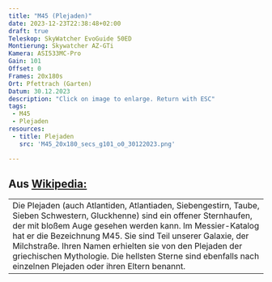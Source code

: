 ```yaml
--- 
title: "M45 (Plejaden)" 
date: 2023-12-23T22:38:48+02:00 
draft: true 
Teleskop: SkyWatcher EvoGuide 50ED
Montierung: Skywatcher AZ-GTi
Kamera: ASI533MC-Pro
Gain: 101
Offset: 0
Frames: 20x180s
Ort: Pfettrach (Garten)
Datum: 30.12.2023
description: "Click on image to enlarge. Return with ESC" 
tags:
 - M45
 - Plejaden
resources:
 - title: Plejaden
   src: 'M45_20x180_secs_g101_o0_30122023.png'

---
```


## Aus [Wikipedia:](https://de.wikipedia.org/wiki/Plejaden)
<table><tr><td>
Die Plejaden (auch Atlantiden, Atlantiaden, Siebengestirn, Taube, Sieben Schwestern, Gluckhenne) sind ein offener Sternhaufen, der mit bloßem Auge gesehen werden kann. Im Messier-Katalog hat er die Bezeichnung M45. Sie sind Teil unserer Galaxie, der Milchstraße. Ihren Namen erhielten sie von den Plejaden der griechischen Mythologie. Die hellsten Sterne sind ebenfalls nach einzelnen Plejaden oder ihren Eltern benannt.
</td></tr></table>
